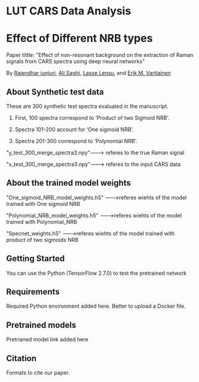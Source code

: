 # LUT CARS Data Analysis 
# Effect of Different NRB types
Paper tittle: "Effect of non-resonant background on the extraction  of Raman signals from CARS spectra using deep neural networks"

By [Rajendhar junjuri](https://scholar.google.co.in/citations?user=BRu_wuAAAAAJ&hl=en)\, [Ali Saghi](https://scholar.google.co.in/citations?view_op=list_works&hl=en&hl=en&user=GcWhnFcAAAAJ),  [Lasse Lensu](https://scholar.google.co.in/citations?user=dk2Ezl0AAAAJ&hl=en&oi=ao), and [Erik M. Vartiainen](https://scholar.google.co.in/citations?user=zbxe2qYAAAAJ&hl=en&oi=ao) 

## About Synthetic test data
These are 300 synthetic test spectra evaluated in the manuscript.

1. First, 100 spectra correspond to ‘Product of two Sigmoid NRB’.

2. Spectra 101-200 account for ‘One sigmoid NRB’.

3. Spectra 201-300 correspond to ‘Polynomial NRB’.

"y_test_300_merge_spectra3.npy"---> referes to the true Raman signal

"x_test_300_merge_spectra3.npy"---> referes to the input CARS data

## About the trained model weights

"One_sigmoid_NRB_model_weights.h5" --->referes wiehts of the model trained with One sigmoid NRB

"Polynomial_NRB_model_weights.h5" --->referes wiehts of the model trained with Polynomial_NRB

"Specnet_weights.h5" --->referes wiehts of the model trained with product of two sigmoids NRB

## Getting Started 
You can use the Python (TensorFlow 2.7.0) to test the pretrained network

## Requirements 
Required Python environment added here. Better to upload a Docker file.


## Pretrained models
Pretrianed model link added here


## Citation
Formats to cite our paper.
